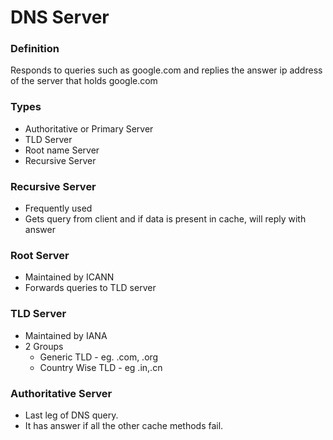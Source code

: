 ---
---

# DNS Server

### Definition
  Responds to queries such as google.com and replies the answer ip address of
  the server that holds google.com

### Types

* Authoritative or Primary Server
* TLD Server
* Root name Server
* Recursive Server

### Recursive Server

* Frequently used
* Gets query from client and if data is present in cache, will reply with answer

### Root Server

* Maintained by ICANN
* Forwards queries to TLD server

### TLD Server

* Maintained by IANA
* 2 Groups
  * Generic TLD - eg. .com, .org
  * Country Wise TLD - eg .in,.cn

### Authoritative Server

* Last leg of DNS query.
* It has answer if all the other cache methods fail.
